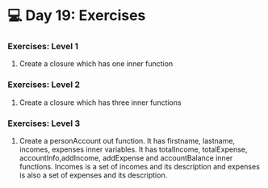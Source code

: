 # 💻 Day 19: Exercises


### Exercises: Level 1

1. Create a closure which has one inner function

### Exercises: Level 2

1. Create a closure which has three inner functions

### Exercises: Level 3

1. Create a personAccount out function. It has firstname, lastname, incomes, expenses  inner variables. It has totalIncome, totalExpense, accountInfo,addIncome, addExpense and accountBalance inner functions. Incomes is a set of incomes and its description and expenses is also a set of expenses and its description.
